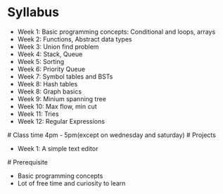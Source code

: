 # Syllabus 
<ul> 
  <li>Week 1: Basic programming concepts: Conditional and loops, arrays</li> 
  <li>Week 2: Functions, Abstract data types</li> 
  <li>Week 3: Union find problem</li> 
  <li>Week 4: Stack, Queue</li> 
  <li>Week 5: Sorting</li> 
  <li>Week 6: Priority Queue</li> 
  <li>Week 7: Symbol tables and BSTs</li>
  <li>Week 8: Hash tables</li> 
  <li>Week 8: Graph basics</li> 
  <li>Week 9: Minium spanning tree</li> 
  <li>Week 10: Max flow, min cut</li> 
  <li>Week 11: Tries</li> 
  <li>Week 12: Regular Expressions</li> 
</ul> 
# Class time 
4pm - 5pm(except on wednesday and saturday) 
# Projects 
<ul> 
  <li>Week 1: A simple text editor</li> 
</ul> 
# Prerequisite
 <ul>
  <li>Basic programming concepts</li>
  <li>Lot of free time and curiosity to learn</li>
 </ul>
